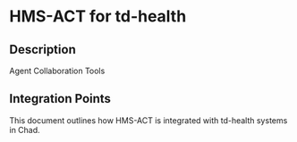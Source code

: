 # HMS-ACT for td-health

## Description

Agent Collaboration Tools

## Integration Points

This document outlines how HMS-ACT is integrated with td-health systems in Chad.
